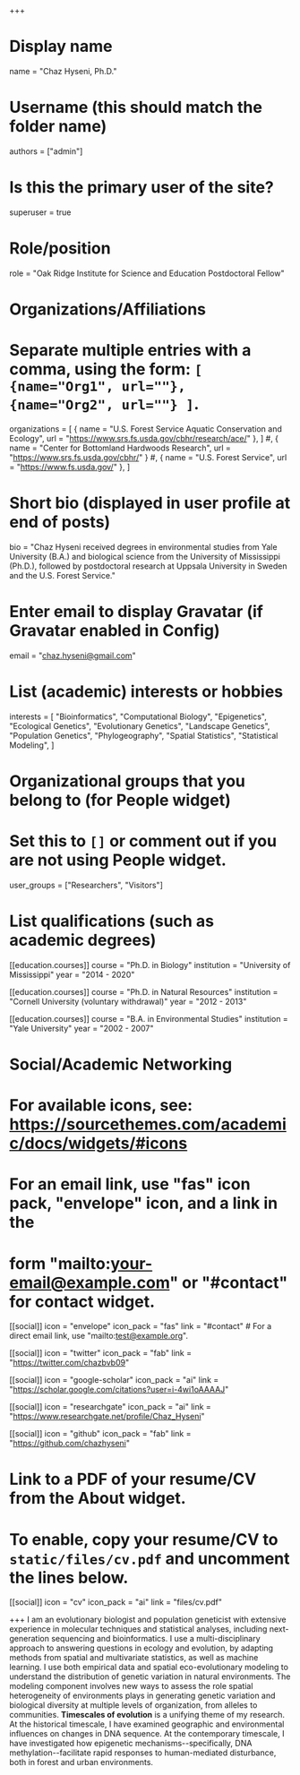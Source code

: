+++
# Display name
name = "Chaz Hyseni, Ph.D."

# Username (this should match the folder name)
authors = ["admin"]

# Is this the primary user of the site?
superuser = true

# Role/position
role = "Oak Ridge Institute for Science and Education  Postdoctoral Fellow"

# Organizations/Affiliations
#   Separate multiple entries with a comma, using the form: `[ {name="Org1", url=""}, {name="Org2", url=""} ]`.
organizations = [ { name = "U.S. Forest Service  Aquatic Conservation and Ecology", url = "https://www.srs.fs.usda.gov/cbhr/research/ace/" }, ]
#, { name = "Center for Bottomland Hardwoods Research", url = "https://www.srs.fs.usda.gov/cbhr/" }
#, { name = "U.S. Forest Service", url = "https://www.fs.usda.gov/" },  ]

# Short bio (displayed in user profile at end of posts)
bio = "Chaz Hyseni received degrees in environmental studies from Yale University (B.A.) and biological science from the University of Mississippi (Ph.D.), followed by postdoctoral research at Uppsala University in Sweden and the U.S. Forest Service."

# Enter email to display Gravatar (if Gravatar enabled in Config)
email = "chaz.hyseni@gmail.com"

# List (academic) interests or hobbies
interests = [
  "Bioinformatics",
  "Computational Biology",
  "Epigenetics",
  "Ecological Genetics",
  "Evolutionary Genetics",
  "Landscape Genetics",
  "Population Genetics",
  "Phylogeography",
  "Spatial Statistics",
  "Statistical Modeling",
]

# Organizational groups that you belong to (for People widget)
#   Set this to `[]` or comment out if you are not using People widget.
user_groups = ["Researchers", "Visitors"]

# List qualifications (such as academic degrees)
[[education.courses]]
  course = "Ph.D. in Biology"
  institution = "University of Mississippi"
  year = "2014 - 2020"

[[education.courses]]
  course = "Ph.D. in Natural Resources"
  institution = "Cornell University (voluntary withdrawal)"
  year = "2012 - 2013"

[[education.courses]]
  course = "B.A. in Environmental Studies"
  institution = "Yale University"
  year = "2002 - 2007"

# Social/Academic Networking
# For available icons, see: https://sourcethemes.com/academic/docs/widgets/#icons
#   For an email link, use "fas" icon pack, "envelope" icon, and a link in the
#   form "mailto:your-email@example.com" or "#contact" for contact widget.

[[social]]
  icon = "envelope"
  icon_pack = "fas"
  link = "#contact"  # For a direct email link, use "mailto:test@example.org".

[[social]]
  icon = "twitter"
  icon_pack = "fab"
  link = "https://twitter.com/chazbvb09"

[[social]]
  icon = "google-scholar"
  icon_pack = "ai"
  link = "https://scholar.google.com/citations?user=i-4wi1oAAAAJ"

[[social]]
  icon = "researchgate"
  icon_pack = "ai"
  link = "https://www.researchgate.net/profile/Chaz_Hyseni"

[[social]]
  icon = "github"
  icon_pack = "fab"
  link = "https://github.com/chazhyseni"

# Link to a PDF of your resume/CV from the About widget.
# To enable, copy your resume/CV to `static/files/cv.pdf` and uncomment the lines below.
 [[social]]
   icon = "cv"
   icon_pack = "ai"
   link = "files/cv.pdf"

+++
I am an evolutionary biologist and population geneticist with extensive experience in molecular techniques and statistical analyses, including next-generation sequencing and bioinformatics. I use a multi-disciplinary approach to answering questions in ecology and evolution, by adapting methods from spatial and multivariate statistics, as well as machine learning. 
I use both empirical data and spatial eco-evolutionary modeling to understand the distribution of genetic variation in natural environments. The modeling component involves new ways to assess the role spatial heterogeneity of environments plays in generating genetic variation and biological diversity at multiple levels of organization, from alleles to communities. 
**Timescales of evolution** is a unifying theme of my research. At the historical timescale, I have examined geographic and environmental influences on changes in DNA sequence. At the contemporary timescale, I have investigated how epigenetic mechanisms--specifically, DNA methylation--facilitate rapid responses to human-mediated disturbance, both in forest and urban environments.